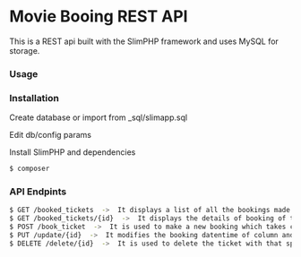 # Movie Booing REST API

This is a REST api built with the SlimPHP framework and uses MySQL for storage.


### Usage


### Installation

Create database or import from _sql/slimapp.sql

Edit db/config params

Install SlimPHP and dependencies

```sh
$ composer
```
### API Endpints
```sh
$ GET /booked_tickets  ->  It displays a list of all the bookings made along with user details.
$ GET /booked_tickets/{id}  ->  It displays the details of booking of that specific id.
$ POST /book_ticket  ->  It is used to make a new booking which takes care that there are no more than 20 bookings on any date and time. The input parameters required are "name","phone","email","datentime" and "gender".
$ PUT /update/{id}  ->  It modifies the booking datentime of column and again takes care of the condition that there are no more than 20 bookings at that date and time. The input parameter required is "datentime".
$ DELETE /delete/{id}  ->  It is used to delete the ticket with that specific id.
```

